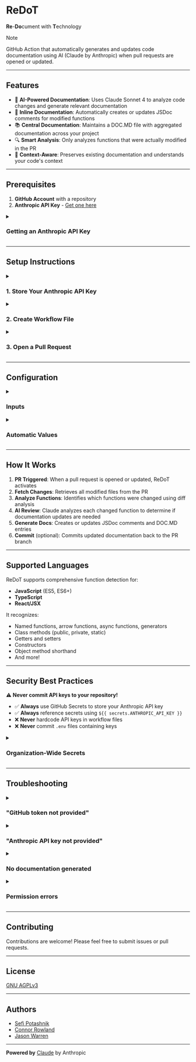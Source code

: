 # ReDoT

**Re**-**Do**cument with **T**echnology

> [!NOTE]
> GitHub Action that automatically generates and updates code documentation using AI (Claude by Anthropic) when pull requests are opened or updated.

---

## Features

- 🤖 **AI-Powered Documentation**: Uses Claude Sonnet 4 to analyze code changes and generate relevant documentation
- 📝 **Inline Documentation**: Automatically creates or updates JSDoc comments for modified functions
- 📚 **Central Documentation**: Maintains a DOC.MD file with aggregated documentation across your project
- 🔍 **Smart Analysis**: Only analyzes functions that were actually modified in the PR
- 🎯 **Context-Aware**: Preserves existing documentation and understands your code's context

---

## Prerequisites

1. **GitHub Account** with a repository
2. **Anthropic API Key** - [Get one here](https://console.anthropic.com/)

<details><summary><h3>Getting an Anthropic API Key</h3></summary>
<ol>
    <li>Go to the [Anthropic console](https://console.anthropic.com/)</li>
    <li>Sign up or log in to your account</li>
    <li>Navigate to **API Keys** in the dashboard</li>
    <li>Click **Create Key**</li>
    <li>Copy the key (you won't be able to see it again!)</li>
    <li>Store it securely in your GitHub repository secrets (see Setup Instructions below)</li>
</ol>
</details>

---

## Setup Instructions

<details><summary><h3>1. Store Your Anthropic API Key</h3></summary>
<ol>
    <li>Go to your repository on GitHub</li>
    <li>Click <strong>Settings</strong> → <strong>Secrets and variables</strong> → <strong>Actions</strong></li>
    <li>Click <strong>New repository secret</strong></li>
    <li>Name: <pre>ANTHROPIC_API_KEY</pre></li>
    <li>Value: Paste your Anthropic API key</li>
    <li>Click <strong>Add secret</strong></li>
</ol>
</details>

<details><summary><h3>2. Create Workflow File</h3></summary>
Create a file <pre>.github/workflows/redot.yml</pre> in your repository:

```yaml
name: Auto-generate Documentation

on:
    pull_request:
    types: [opened, synchronize]

jobs:
    update-docs:
    runs-on: ubuntu-latest
    permissions:
        contents: write
        pull-requests: read

    steps:
        - uses: actions/checkout@v3

        - name: Generate Documentation with ReDoT
        uses: <your-org>/ReDoT@v1  # Replace with actual published action path
        with:
            owner: ${{ github.repository_owner }}
            repo: ${{ github.event.repository.name }}
            pull: ${{ github.event.pull_request.number }}
            anthropic_api_key: ${{ secrets.ANTHROPIC_API_KEY }}
            # github_token is optional - defaults to ${{ github.token }}
```
</details>

<details><summary><h3>3. Open a Pull Request</h3></summary>
Once the workflow is set up, ReDoT will automatically run on every pull request!
</details>

---

## Configuration

<details><summary><h3>Inputs</h3></summary>
<table>
    <tr>
        <th>Input</th>
        <th>Required</th>
        <th>Default</th>
        <th>Description</th>
    </tr>
    <tr>
        <td><pre>owner</pre></td>
        <td>✅ Yes</td>
        <td>-</td>
        <td>Owner of the repository</td>
    </tr>
    <tr>
        <td><pre>repo</pre></td>
        <td>✅ Yes</td>
        <td>-</td>
        <td>Repository name</td>
    </tr>
    <tr>
        <td><pre>pull</pre></td>
        <td>✅ Yes</td>
        <td>-</td>
        <td>Pull request number</td>
    </tr>
    <tr>
        <td><pre>anthropic_api_key</pre></td>
        <td>✅ Yes</td>
        <td>-</td>
        <td>Your Anthropic API key for Claude</td>
    </tr>
    <tr>
        <td><pre>github_token</pre></td>
        <td>❌ No</td>
        <td><pre>${{ github.token }}</pre></td>
        <td>GitHub token for API access</td>
    </tr>
</table>
</details>

<details><summary><h3>Automatic Values</h3></summary>
For most use cases, you can use GitHub context variables:

```yaml
with:
    owner: ${{ github.repository_owner }}
    repo: ${{ github.event.repository.name }}
    pull: ${{ github.event.pull_request.number }}
    anthropic_api_key: ${{ secrets.ANTHROPIC_API_KEY }}
```
</details>

---

## How It Works

1. **PR Triggered**: When a pull request is opened or updated, ReDoT activates
2. **Fetch Changes**: Retrieves all modified files from the PR
3. **Analyze Functions**: Identifies which functions were changed using diff analysis
4. **AI Review**: Claude analyzes each changed function to determine if documentation updates are needed
5. **Generate Docs**: Creates or updates JSDoc comments and DOC.MD entries
6. **Commit** (optional): Commits updated documentation back to the PR branch

---

## Supported Languages

ReDoT supports comprehensive function detection for:

- **JavaScript** (ES5, ES6+)
- **TypeScript**
- **React/JSX**

It recognizes:
- Named functions, arrow functions, async functions, generators
- Class methods (public, private, static)
- Getters and setters
- Constructors
- Object method shorthand
- And more!

---

## Security Best Practices

⚠️ **Never commit API keys to your repository!**

- ✅ **Always** use GitHub Secrets to store your Anthropic API key
- ✅ **Always** reference secrets using `${{ secrets.ANTHROPIC_API_KEY }}`
- ❌ **Never** hardcode API keys in workflow files
- ❌ **Never** commit `.env` files containing keys

<details><summary><h3>Organization-Wide Secrets</h3></summary>
For multiple repositories:

<ol>
    <li>Go to your <strong>Organization Settings</strong></li>
    <li>Navigate to <strong>Secrets and variables</strong> → <strong>Actions</strong></li>
    <li>Create an organization-level secret named <pre>ANTHROPIC_API_KEY</pre></li>
    <li>Select which repositories can access it</li>
</ol>
</details>

---

## Troubleshooting

<details><summary><h3>"GitHub token not provided"</h3></summary>
<strong>Solution:</strong> The action should automatically use <pre>${{ github.token }}</pre>. If this fails, explicitly provide it:

```yaml
with:
    github_token: ${{ secrets.GITHUB_TOKEN }}
```
</details>

<details><summary><h3>"Anthropic API key not provided"</h3></summary>
<strong>Solution:</strong> Ensure you've added the secret to your repository:
<ol>
    <li>Check <strong>Settings</strong> → <strong>Secrets</strong> → <strong>Actions</strong></li>
    <li>Verify the secret is named exactly <pre>ANTHROPIC_API_KEY</pre></li>
    <li>Confirm your workflow references it correctly</li>
</ol>
</details>

<details><summary><h3>No documentation generated</h3></summary>
<strong>Possible causes:</strong>
<ul>
    <li>No functions were modified in the PR</li>
    <li>Changes were too minor to warrant documentation updates</li>
    <li>Claude determined existing documentation was sufficient</li>
</ul>
</details>

<details><summary><h3>Permission errors</h3></summary>
<strong>Solution:</strong> Ensure your workflow has the correct permissions:

```yaml
permissions:
  contents: write
  pull-requests: read
```
</details>

---

## Contributing

Contributions are welcome! Please feel free to submit issues or pull requests.

---

## License

[GNU AGPLv3](https://choosealicense.com/licenses/agpl-3.0/#)

---

## Authors

- [Sefi Potashnik](https://github.com/JosephPotashnik)
- [Connor Rowland](https://github.com/FortyTwoFortyTwo)
- [Jason Warren](https://github.com/JasonWarrenUK)

---

**Powered by** [Claude](https://www.anthropic.com/claude) by Anthropic
